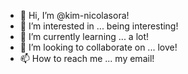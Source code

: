 - 👋 Hi, I’m @kim-nicolasora!
- 👀 I’m interested in ... being interesting!
- 🌱 I’m currently learning ... a lot!
- 💞️ I’m looking to collaborate on ... love!
- 📫 How to reach me ... my email!

<!---
kim-nicolasora/kim-nicolasora is a ✨ special ✨ repository because its `README.md` (this file) appears on your GitHub profile.
You can click the Preview link to take a look at your changes.
--->
